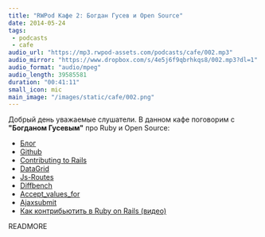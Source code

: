 ```yaml
---
title: "RWPod Кафе 2: Богдан Гусев и Open Source"
date: 2014-05-24
tags:
 - podcasts
 - cafe
audio_url: "https://mp3.rwpod-assets.com/podcasts/cafe/002.mp3"
audio_mirror: "https://www.dropbox.com/s/4e5j6f9qbrhkqs8/002.mp3?dl=1"
audio_format: "audio/mpeg"
audio_length: 39585581
duration: "00:41:11"
small_icon: mic
main_image: "/images/static/cafe/002.png"
---
```


Добрый день уважаемые слушатели. В данном кафе поговорим c **"Богданом Гусевым"** про Ruby и Open Source:

 - [Блог](http://gusiev.com/)
 - [Github](https://github.com/bogdan)
 - [Contributing to Rails](http://contributors.rubyonrails.org/contributors/bogdan-gusiev/commits)
 - [DataGrid](https://github.com/bogdan/datagrid)
 - [Js-Routes](https://github.com/railsware/js-routes)
 - [Diffbench](https://github.com/bogdan/diffbench)
 - [Accept\_values\_for](https://github.com/bogdan/accept_values_for)
 - [Ajaxsubmit](https://github.com/bogdan/ajaxsubmit)
 - [Как контрибьютить в Ruby on Rails (видео)](https://www.youtube.com/watch?v=TRn4O7pBX8E)

READMORE

